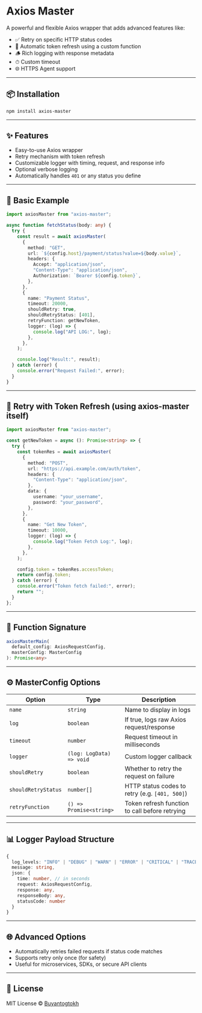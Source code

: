 # Axios Master

A powerful and flexible Axios wrapper that adds advanced features like:

- ✅ Retry on specific HTTP status codes
- 🔁 Automatic token refresh using a custom function
- 🪵 Rich logging with response metadata
- ⏱ Custom timeout
- 🌐 HTTPS Agent support

---

## 📦 Installation

```bash
npm install axios-master
```

---

## ✨ Features

- Easy-to-use Axios wrapper
- Retry mechanism with token refresh
- Customizable logger with timing, request, and response info
- Optional verbose logging
- Automatically handles `401` or any status you define

---

## 🚀 Basic Example

```ts
import axiosMaster from "axios-master";

async function fetchStatus(body: any) {
  try {
    const result = await axiosMaster(
      {
        method: "GET",
        url: `${config.host}/payment/status?value=${body.value}`,
        headers: {
          Accept: "application/json",
          "Content-Type": "application/json",
          Authorization: `Bearer ${config.token}`,
        },
      },
      {
        name: "Payment Status",
        timeout: 20000,
        shouldRetry: true,
        shouldRetryStatus: [401],
        retryFunction: getNewToken,
        logger: (log) => {
          console.log("API LOG:", log);
        },
      },
    );

    console.log("Result:", result);
  } catch (error) {
    console.error("Request Failed:", error);
  }
}
```

---

## 🔄 Retry with Token Refresh (using axios-master itself)

```ts
import axiosMaster from "axios-master";

const getNewToken = async (): Promise<string> => {
  try {
    const tokenRes = await axiosMaster(
      {
        method: "POST",
        url: "https://api.example.com/auth/token",
        headers: {
          "Content-Type": "application/json",
        },
        data: {
          username: "your_username",
          password: "your_password",
        },
      },
      {
        name: "Get New Token",
        timeout: 10000,
        logger: (log) => {
          console.log("Token Fetch Log:", log);
        },
      },
    );

    config.token = tokenRes.accessToken;
    return config.token;
  } catch (error) {
    console.error("Token fetch failed:", error);
    return "";
  }
};
```

---

## 🧪 Function Signature

```ts
axiosMasterMain(
  default_config: AxiosRequestConfig,
  masterConfig: MasterConfig
): Promise<any>
```

---

## ⚙️ MasterConfig Options

| Option              | Type                     | Description                                    |
| ------------------- | ------------------------ | ---------------------------------------------- |
| `name`              | `string`                 | Name to display in logs                        |
| `log`               | `boolean`                | If true, logs raw Axios request/response       |
| `timeout`           | `number`                 | Request timeout in milliseconds                |
| `logger`            | `(log: LogData) => void` | Custom logger callback                         |
| `shouldRetry`       | `boolean`                | Whether to retry the request on failure        |
| `shouldRetryStatus` | `number[]`               | HTTP status codes to retry (e.g. `[401, 500]`) |
| `retryFunction`     | `() => Promise<string>`  | Token refresh function to call before retrying |

---

## 📊 Logger Payload Structure

```ts
{
  log_levels: "INFO" | "DEBUG" | "WARN" | "ERROR" | "CRITICAL" | "TRACE",
  message: string,
  json: {
    time: number, // in seconds
    request: AxiosRequestConfig,
    response: any,
    responseBody: any,
    statusCode: number
  }
}
```

---

## 🌐 Advanced Options

- Automatically retries failed requests if status code matches
- Supports retry only once (for safety)
- Useful for microservices, SDKs, or secure API clients

---

## 📃 License

MIT License © [Buyantogtokh](https://togtokh.dev)
